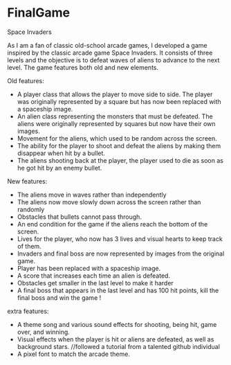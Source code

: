 # FinalGame
Space Invaders


As I am a fan of classic old-school arcade games, I developed a game inspired by the classic arcade game Space Invaders. It consists of three levels and the objective is to defeat waves of aliens to advance to the next level. The game features both old and new elements.


Old features:
* A player class that allows the player to move side to side. The player was originally represented by a square but has now been replaced with a spaceship image.
* An alien class representing the monsters that must be defeated. The aliens were originally represented by squares but now have their own images.
* Movement for the aliens, which used to be random across the screen.
* The ability for the player to shoot and defeat the aliens by making them disappear when hit by a bullet.
* The aliens shooting back at the player, the player used to die as soon as he got hit by an enemy bullet.


New features:
* The aliens move in waves rather than independently
* The aliens now move slowly down across the screen rather than randomly
* Obstacles that bullets cannot pass through.
* An end condition for the game if the aliens reach the bottom of the screen.
* Lives for the player, who now has 3 lives and visual hearts to keep track of them.
* Invaders and final boss are now represented by images from the original game.
* Player has been replaced with a spaceship image.
* A score that increases each time an alien is defeated.
* Obstacles get smaller in the last level to make it harder
* A final boss that appears in the last level and has 100 hit points, kill the final boss and win the game !

extra features:
* A theme song and various sound effects for shooting, being hit, game over, and winning.
* Visual effects when the player is hit or aliens are defeated, as well as background stars. //followed a tutorial from a talented github individual
* A pixel font to match the arcade theme.


